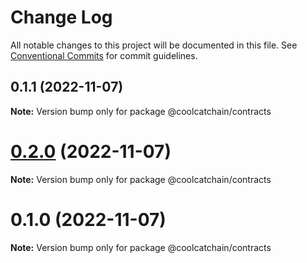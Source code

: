 # Change Log

All notable changes to this project will be documented in this file.
See [Conventional Commits](https://conventionalcommits.org) for commit guidelines.

## 0.1.1 (2022-11-07)

**Note:** Version bump only for package @coolcatchain/contracts





# [0.2.0](https://github.com/DigitalKitchenLabs/interface/compare/@coolcatchain/contracts@0.1.0...@coolcatchain/contracts@0.2.0) (2022-11-07)

**Note:** Version bump only for package @coolcatchain/contracts





# 0.1.0 (2022-11-07)

**Note:** Version bump only for package @coolcatchain/contracts
